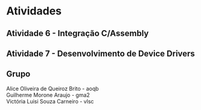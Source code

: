 # Atividades 
## Atividade 6 - Integração C/Assembly
## Atividade 7 - Desenvolvimento de Device Drivers

## Grupo
Alice Oliveira de Queiroz Brito - aoqb<br/>
Guilherme Morone Araujo - gma2<br/>
Victória Luisi Souza Carneiro - vlsc

